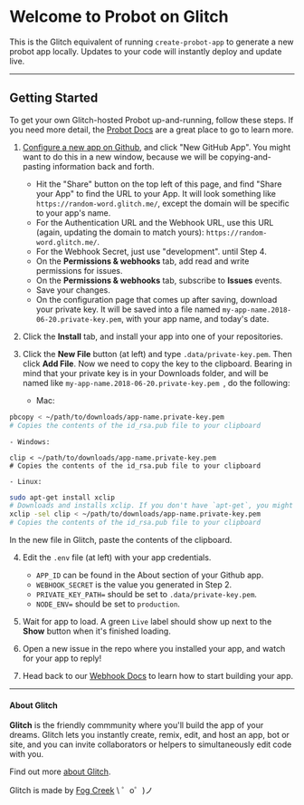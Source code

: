 Welcome to Probot on Glitch
=========================

This is the Glitch equivalent of running `create-probot-app` to generate a new probot app locally. Updates to your code will instantly deploy and update live.

---

## Getting Started

To get your own Glitch-hosted Probot up-and-running, follow these steps. If you need more detail, the [Probot Docs](https://probot.github.io/docs/development/#configuring-a-github-app) are a great place to go to learn more.

1. [Configure a new app on Github](https://github.com/settings/apps), and click "New GitHub App". You might want to do this in a new window, because we will be copying-and-pasting information back and forth.
    - Hit the "Share" button on the top left of this page, and find "Share your App" to find the URL to your App. It will look something like `https://random-word.glitch.me/`, except the domain will be specific to your app's name.
    - For the Authentication URL and the Webhook URL, use this URL (again, updating the domain to match yours): `https://random-word.glitch.me/`.
    - For the Webhook Secret, just use "development".
    until Step 4.
    - On the **Permissions & webhooks** tab, add read and write permissions for issues.
    - On the **Permissions & webhooks** tab, subscribe to **Issues** events.
    - Save your changes.
    - On the configuration page that comes up after saving, download your private key. It will be saved into a file named `my-app-name.2018-06-20.private-key.pem`, with your app name, and today's date.

2. Click the **Install** tab, and install your app into one of your repositories.

3. Click the **New File** button (at left) and type `.data/private-key.pem`. Then click **Add File**. Now we need to copy the key to the clipboard. Bearing in mind that your private key is in your Downloads folder, and will be named like `my-app-name.2018-06-20.private-key.pem `, do the following:

    - Mac:
```bash
pbcopy < ~/path/to/downloads/app-name.private-key.pem
# Copies the contents of the id_rsa.pub file to your clipboard
```

    - Windows:
```
clip < ~/path/to/downloads/app-name.private-key.pem
# Copies the contents of the id_rsa.pub file to your clipboard
```

    - Linux:
```bash
sudo apt-get install xclip
# Downloads and installs xclip. If you don't have `apt-get`, you might need to use another installer (like `yum`)
xclip -sel clip < ~/path/to/downloads/app-name.private-key.pem
# Copies the contents of the id_rsa.pub file to your clipboard
```

   In the new file in Glitch, paste the contents of the clipboard.

4. Edit the `.env` file (at left) with your app credentials. 
    - `APP_ID` can be found in the About section of your Github app.
    - `WEBHOOK_SECRET` is the value you generated in Step 2.
    - `PRIVATE_KEY_PATH=` should be set to `.data/private-key.pem`. 
    - `NODE_ENV=` should be set to `production`. 

5. Wait for app to load. A green `Live` label should show up next to the **Show** button when it's finished loading.

6. Open a new issue in the repo where you installed your app, and watch for your app to reply!

5. Head back to our [Webhook Docs](https://probot.github.io/docs/webhooks/) to learn how to start building your app.
---
      
#### About Glitch

**Glitch** is the friendly commmunity where you'll build the app of your dreams. Glitch lets you instantly create, remix, edit, and host an app, bot or site, and you can invite collaborators or helpers to simultaneously edit code with you.

Find out more [about Glitch](https://glitch.com/about).

Glitch is made by [Fog Creek](https://fogcreek.com/)
\ ゜o゜)ノ
